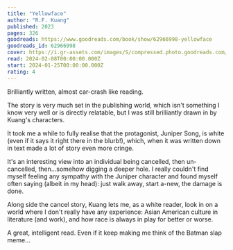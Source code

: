 ```yaml
---
title: "Yellowface"
author: "R.F. Kuang"
published: 2023
pages: 326
goodreads: https://www.goodreads.com/book/show/62966998-yellowface
goodreads_id: 62966998
cover: https://i.gr-assets.com/images/S/compressed.photo.goodreads.com/books/1671436074l/62966998._SX315_.jpg
read: 2024-02-08T00:00:00.000Z
start: 2024-01-25T00:00:00.000Z
rating: 4
---
```



Brilliantly written, almost car-crash like reading.

The story is very much set in the publishing world, which isn't something I know very well or is directly relatable, but I was still brilliantly drawn in by Kuang's characters.

It took me a while to fully realise that the protagonist, Juniper Song, is white (even if it says it right there in the blurb!), which, when it was written down in text made a lot of story even more cringe.

It's an interesting view into an individual being cancelled, then un-cancelled, then…somehow digging a deeper hole. I really couldn't find myself feeling any sympathy with the Juniper character and found myself often saying (albeit in my head): just walk away, start a-new, the damage is done.

Along side the cancel story, Kuang lets me, as a white reader, look in on a world where I don't really have any experience: Asian American culture in literature (and work), and how race is always in play for better or worse.

A great, intelligent read. Even if it keep making me think of the Batman slap meme...
